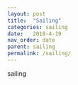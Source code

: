 ```yaml
---
layout: post
title:  "Sailing"
categories: sailing
date:   2018-4-19
nav_order: date
parent: sailing
permalink: /sailing/
---
```

sailing